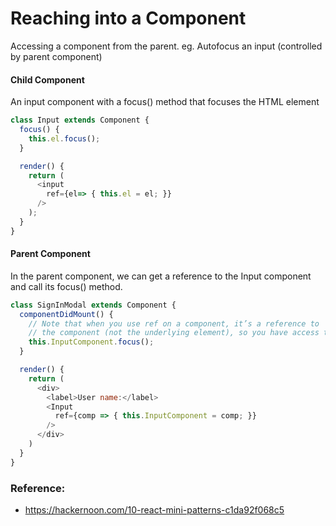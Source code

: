 # Reaching into a Component

Accessing a component from the parent.
eg. Autofocus an input (controlled by parent component)

#### Child Component
An input component with a focus() method that focuses the HTML element
```javascript
class Input extends Component {
  focus() {
    this.el.focus();
  }

  render() {
    return (
      <input
        ref={el=> { this.el = el; }}
      />
    );
  }
}
```
#### Parent Component

In the parent component, we can get a reference to the Input component and call its focus() method.

```javascript
class SignInModal extends Component {
  componentDidMount() {
    // Note that when you use ref on a component, it’s a reference to
    // the component (not the underlying element), so you have access to its methods.
    this.InputComponent.focus();
  }

  render() {
    return (
      <div>
        <label>User name:</label>
        <Input
          ref={comp => { this.InputComponent = comp; }}
        />
      </div>
    )
  }
}
```

### Reference:
- https://hackernoon.com/10-react-mini-patterns-c1da92f068c5

